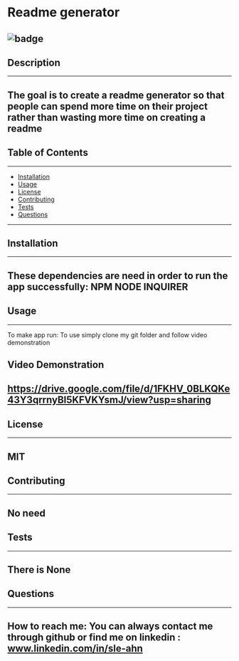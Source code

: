 
# Readme generator

![badge](https://img.shields.io/badge/license-MIT-brightgreen)<br />
---
## Description
---
The goal is to create a readme generator so that people can spend more time on their project rather than wasting more time on creating a readme
---
## Table of Contents
---
- [Installation](#installation)
- [Usage](#usage)
- [License](#license)
- [Contributing](#contributing)
- [Tests](#tests)
- [Questions](#questions)
---
## Installation
---
These dependencies are need in order to run the app successfully:
NPM NODE INQUIRER 
---
## Usage
---
To make app run: 
To use simply clone my git folder and follow video demonstration

## Video Demonstration
https://drive.google.com/file/d/1FKHV_0BLKQKe43Y3qrrnyBI5KFVKYsmJ/view?usp=sharing
---
## License
---
MIT
---
## Contributing
---
No need
---
## Tests
---
There is None
---
## Questions
---
How to reach me:
You can always contact me through github or find me on linkedin : www.linkedin.com/in/sle-ahn
---
    